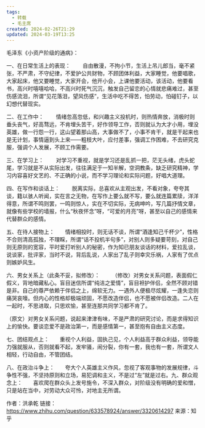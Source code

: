 ```yaml
---
tags:
  - 转载
  - 毛主席
created: 2024-02-26T21:29
updated: 2024-03-19T13:25
---
```


毛泽东《小资产阶级的通病》：

一、在日常生活上的表现：　　
自由散漫，不拘小节，生活上吊儿郎当，毫不紧张，不严肃，不守纪律，不爱护公共财物，不顾团体利益，大家睡觉，他要唱歌，大家起床，他又要睡觉，大家开会，他开小会，上课他要活动，该活动，他要看书，高兴时嘻嘻哈哈，不高兴时死气沉沉，触发自己留恋的心情就悲痛难过，甚至伤感流泪，所谓“见花落泪，望风伤感”，生活中吃不得苦，怕劳动，怕碰钉子，以幻想代替现实。

二、在工作中：　　
情绪忽高忽低，和兴趣主义投机时，则热情奔放，消极时则垂头丧气，好高骛远，不肯埋头苦干，好作领导工作，否则就认为大才小用，埋没英雄，做一行怨一行，这山望着那山高，大事做不了，小事不肯干，就是干起来也是无计划，事情逼到头上来——粗枝大叶，应付差事，强调工作困难，不去研究克服，强调个人发展，不顾工作需要。

三、在学习上：　　
对学习不重视，就是学习还是乱抓一把，茫无头绪，虎头蛇尾，学习就是不从实际出发，往往满足于一知半解，空洞教条，缺乏研究精神，学习内容喜好文艺的、不正确的小说，而不学习理论和实际问题，好唱大道理。

四、在写作和谈话上：　　
脱离实际，总喜欢从主观出发，不看对象，夸夸其谈，籍以骇人听闻，实在言之无物，在写作上要么就不写，要么就连篇累牍，洋洋得意，所谓不鸣则罢，一鸣则惊人，实在不切实际，无病呻吟，写几篇抒情文章，就像有些学校的墙报，什么“秋夜怀念”呀，“可爱的月亮”呀，甚至以自己的感情来代替群众的感情。

五、在待人接物上：　　情绪相投时，则无话不谈，所谓“酒逢知己千杯少”，性格不合则清高孤独，不理睬，所谓“话不投机半句多”，对别人则多疑要苛刻，对自己则无原则的宽容，平时爱打听别人的秘密，作为知已朋友谈话的材料，爱拉乱谈，说谈家，批评家，当时不说，背后乱说，人家出了乱子则幸灾乐祸，人家有了优点则嫉妒风生。

六、男女关系上（此条不妥，拟修改）：　　
（修改）对男女关系问题，表面假仁假义，背地暗藏私心。盲目迷信所谓“纯洁之爱情”，盲目袒护伴侣，全然不顾对错是非。自己的尊严依赖于伴侣之上，绵软无力。一遇外人便极尽炫耀，一逢失恋则痛哭哀嚎。但内心的性格却极端顽固，不愿改造伴侣，也不愿被伴侣改造。二人在一起时，不思进取，只思欢愉，甚至连那共同学习都不肯了。　　

（原文）对男女关系问题，说起来津津有味，不是严肃的研究讨论，而是求得知识上的愉快。要谈恋爱不是政治第一，而是感情第一，甚至抱有自由主义态度。

七、团结观点上：　　重视个人利益，固执己见，个人利益高于群众利益，领导能力强就服从，否则就看不起，发牢骚，闹分裂，你有一套，我也有一套，所谓文人相轻，行动自由，不管团结。

八、在政治斗争上：　　夸大个人英雄主义作风，忽视了客观事物的发展规律，斗争性不强，不坚持原则和立场，易犯调和主义，不是过“左”就是过右。九、群众观念上：　　喜欢爬在群众头上发号施令，不深入群众，对阶级没有明确的爱和憎，只是站在当中，对劳动大众可怜，对地主无所谓。

作者：洪承乾
链接：https://www.zhihu.com/question/633578924/answer/3320614297
来源：知乎
